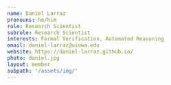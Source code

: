 ```yaml
---
name: Daniel Larraz
pronouns: he/him
role: Research Scientist
subrole: Research Scientist
interests: Formal Verification, Automated Reasoning
email: daniel-larraz@uiowa.edu
website: https://daniel-larraz.github.io/
photo: daniel.jpg
layout: member
subpath: '/assets/img/'
---
```

<!-- Write anything else here and it will be printed. -->
